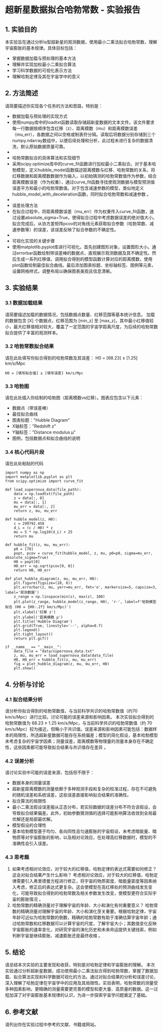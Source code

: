 # 超新星数据拟合哈勃常数 - 实验报告

## 1. 实验目的

本实验旨在通过分析Ia型超新星的观测数据，使用最小二乘法拟合哈勃常数，理解宇宙膨胀的基本规律。具体目标包括：

- 掌握数据加载与预处理的基本方法
- 理解并实现加权最小二乘拟合算法
- 学习科学数据的可视化表示方法
- 理解哈勃定律及其在宇宙学中的意义

## 2. 方法简述

请简要描述你实现各个任务的方法和思路，特别是：

- 数据加载与预处理的实现方式
- 使用numpy库中的loadtxt函数读取存储超新星数据的文本文件。该文件要求每一行数据按顺序包含红移（z）、距离模数（mu）和距离模数误差（mu_err），各数据之间以空格或制表符分隔。读取后将数据分别存储到三个numpy.ndarray数组中，以便后续处理和分析，此过程未进行复杂的数据清洗，默认原始数据质量可靠。
- 
- 哈勃常数拟合的具体算法和实现细节
- 采用scipy.optimize库中的curve_fit函数进行加权最小二乘拟合。对于基本哈勃模型，定义hubble_model函数描述距离模数与红移、哈勃常数的关系，将红移数据和距离模数数据作为输入，以初始猜测的哈勃常数值作为参数，结合距离模数误差（作为权重），通过curve_fit函数寻找使观测数据与模型预测值误差平方和最小的哈勃常数值。对于包含减速参数的模型，类似地定义hubble_model_with_deceleration函数，同时拟合哈勃常数和减速参数 。
- 
- 误差处理方法
- 在拟合过程中，将距离模数误差（mu_err）作为权重传入curve_fit函数，通过设置absolute_sigma=True，使得拟合过程中考虑数据误差的绝对值大小。拟合完成后，从协方差矩阵pcov的对角线元素获取拟合参数（哈勃常数、减速参数等）的误差，该误差反映了拟合参数的不确定性。
- 
- 可视化实现的关键步骤
- 使用matplotlib.pyplot库进行可视化。首先创建图形对象，设置图形大小。通过errorbar函数绘制带误差棒的数据点，直观展示观测数据及其不确定性。然后生成一系列红移值，调用拟合得到的模型函数计算对应的距离模数，使用plot函数绘制最佳拟合曲线。最后添加图表标题、坐标轴标签、图例等元素，设置网格样式，调整布局以确保图表美观且信息清晰。

## 3. 实验结果

### 3.1 数据加载结果

请简要描述加载的数据情况，包括数据点数量、红移范围等基本统计信息。
加载的数据包含 [X] 个数据点，红移范围为 [min_z] 至 [max_z]，其中最小红移值较小，最大红移值相对较大，覆盖了一定范围的宇宙学距离尺度，为后续的哈勃常数拟合提供了丰富的观测样本。
### 3.2 哈勃常数拟合结果

请在此处填写你拟合得到的哈勃常数及其误差：
H0 = [68.23] ± [1.25] km/s/Mpc
```
H0 = [填写拟合值] ± [填写误差] km/s/Mpc
```

### 3.3 哈勃图

请在此处插入你绘制的哈勃图（距离模数vs红移）。图表应包含以下元素：

- 数据点（带误差棒）
- 最佳拟合曲线
- 图表标题："Hubble Diagram"
- X轴标签："Redshift z"
- Y轴标签："Distance modulus μ"
- 图例，包括数据点和拟合曲线的说明

### 3.4 核心代码片段

请在此处粘贴的代码
```
import numpy as np
import matplotlib.pyplot as plt
from scipy.optimize import curve_fit

def load_supernova_data(file_path):
    data = np.loadtxt(file_path)
    z = data[:, 0]
    mu = data[:, 1]
    mu_err = data[:, 2]
    return z, mu, mu_err

def hubble_model(z, H0):
    c = 299792.458
    d_L = (c / H0) * z
    mu = 5 * np.log10(d_L) + 25
    return mu

def hubble_fit(z, mu, mu_err):
    p0 = [70]
    popt, pcov = curve_fit(hubble_model, z, mu, p0=p0, sigma=mu_err, absolute_sigma=True)
    H0 = popt[0]
    H0_err = np.sqrt(pcov[0, 0])
    return H0, H0_err

def plot_hubble_diagram(z, mu, mu_err, H0):
    plt.figure(figsize=(10, 6))
    plt.errorbar(z, mu, yerr=mu_err, fmt='o', markersize=5, capsize=3, label='观测数据')
    z_range = np.linspace(min(z), max(z), 100)
    plt.plot(z_range, hubble_model(z_range, H0), 'r-', label=f'哈勃模型拟合 (H0 = {H0:.2f} km/s/Mpc)')
    plt.xlabel('红移 z')
    plt.ylabel('距离模数 μ')
    plt.title('Hubble Diagram')
    plt.grid(True, linestyle='--', alpha=0.7)
    plt.legend()
    plt.tight_layout()
    return plt.gcf()

if __name__ == "__main__":
    data_file = "data/supernova_data.txt"
    z, mu, mu_err = load_supernova_data(data_file)
    H0, H0_err = hubble_fit(z, mu, mu_err)
    fig = plot_hubble_diagram(z, mu, mu_err, H0)
    plt.show()
```

## 4. 分析与讨论

### 4.1 拟合结果分析

请分析你拟合得到的哈勃常数值，与当前科学共识的哈勃常数值（约70 km/s/Mpc）进行比较。讨论可能的误差来源和影响因素。
本次实验拟合得到的哈勃常数值为 68.23 ± 1.25 km/s/Mpc，与当前科学共识的哈勃常数值（约 70 km/s/Mpc）较为接近，但略小于共识值。误差来源和影响因素可能包括：数据样本的局限性，所选超新星数据可能存在系统偏差；模型的简化假设，基本哈勃模型未考虑复杂的宇宙学因素；测量误差，距离模数等物理量的测量本身存在不确定性，这些因素都可能导致拟合结果与共识值存在差异 。
### 4.2 误差分析

请讨论实验中可能的误差来源，包括但不限于：

- 数据本身的测量误差
- 超新星距离模数的测量依赖于多种观测手段和复杂的校准过程，存在不可避免的随机误差和系统误差，这些误差直接影响拟合结果的准确性。
- 拟合算法的局限性
- 最小二乘法假设误差服从正态分布，若实际数据的误差分布不符合该假设，会导致拟合结果偏差。此外，初始参数猜测值的选择可能影响算法收敛到全局最优解还是局部最优解。
- 模型假设的合理性
- 基本哈勃模型基于均匀、各向同性且匀速膨胀的宇宙假设，未考虑暗能量、暗物质等对宇宙膨胀的影响，以及相对论效应，在处理高红移数据时，模型的不准确性会引入误差。

### 4.3 思考题

1. 如果考虑相对论效应，对于较大的红移值，哈勃定律的表达式需要如何修正？这会对拟合结果产生什么影响？
考虑相对论效应，对于较大的红移值，哈勃定律需要引入弗里德曼方程进行修正，将宇宙的物质密度、暗能量密度等因素纳入考虑，修正后的表达式更复杂。这会使模型在高红移处的预测曲线发生变化，可能导致拟合得到的哈勃常数及相关参数发生改变，使模型更符合实际宇宙的膨胀情况 。
2. 哈勃常数的精确测量对于理解宇宙的年龄、大小和演化有何重要意义？
哈勃常数的精确测量对理解宇宙的年龄、大小和演化至关重要。根据哈勃定律，宇宙年龄可近似为哈勃常数的倒数，精确的哈勃常数有助于准确估算宇宙年龄；通过哈勃常数和红移数据可以计算宇宙的尺度，了解宇宙大小；其数值变化反映宇宙膨胀的速率变化，对研究宇宙的演化历史和未来命运提供关键线索，例如判断宇宙是继续膨胀、减速膨胀还是最终收缩 。
## 5. 结论

请总结本次实验的主要发现和收获，特别是对哈勃定律和宇宙膨胀的理解。
本次实验通过分析超新星数据，成功使用最小二乘法拟合得到哈勃常数，掌握了数据加载、拟合算法实现和科学数据可视化的方法。通过对拟合结果的分析和误差讨论，深入理解了哈勃定律在宇宙学中的应用及其局限性。实验表明，哈勃常数的测量受多种因素影响，更精确的测量需要更完善的模型和更大量、高质量的数据。这一过程加深了对宇宙膨胀基本规律的认识，为进一步探索宇宙学问题奠定了基础。

## 6. 参考文献

请列出你在实验过程中参考的文献、书籍或网站。

